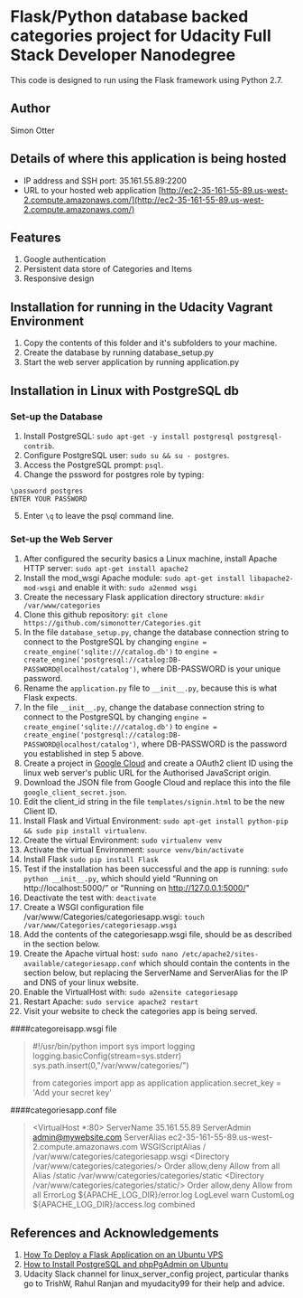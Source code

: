 # Flask/Python database backed categories project for Udacity Full Stack Developer Nanodegree

This code is designed to run using the Flask framework using Python 2.7.

## Author
Simon Otter

## Details of where this application is being hosted
* IP address and SSH port: 35.161.55.89:2200
* URL to your hosted web application [http://ec2-35-161-55-89.us-west-2.compute.amazonaws.com/](http://ec2-35-161-55-89.us-west-2.compute.amazonaws.com/)

## Features
1. Google authentication
2. Persistent data store of Categories and Items
3. Responsive design

## Installation for running in the Udacity Vagrant Environment
1. Copy the contents of this folder and it's subfolders to your machine.
2. Create the database by running database_setup.py
3. Start the web server application by running application.py


## Installation in Linux with PostgreSQL db
### Set-up the Database
1. Install PostgreSQL: ```sudo apt-get -y install postgresql postgresql-contrib```.
2. Configure PostgreSQL user: ```sudo su && su - postgres```.
3. Access the PostgreSQL prompt: ```psql```.
4. Change the pssword for postgres role by typing:
```
\password postgres
ENTER YOUR PASSWORD
```
5. Enter ```\q``` to leave the psql command line.

### Set-up the Web Server
1. After configured the security basics a Linux machine, install Apache HTTP server: ```sudo apt-get install apache2```
2. Install the mod_wsgi Apache module: ```sudo apt-get install libapache2-mod-wsgi``` and enable it with: ```sudo a2enmod wsgi```
3. Create the necessary Flask application directory structure: ```mkdir /var/www/categories```
4. Clone this github repository: ```git clone https://github.com/simonotter/Categories.git```
5. In the file ```database_setup.py```, change the database connection string to connect to the PostgreSQL by changing ```engine = create_engine('sqlite:///catalog.db')``` to ```engine = create_engine('postgresql://catalog:DB-PASSWORD@localhost/catalog')```, where DB-PASSWORD is your unique password.
6. Rename the ```application.py``` file to ```__init__.py```, because this is what Flask expects.
7. In the file ```__init__.py```, change the database connection string to connect to the PostgreSQL by changing ```engine = create_engine('sqlite:///catalog.db')``` to ```engine = create_engine('postgresql://catalog:DB-PASSWORD@localhost/catalog')```, where DB-PASSWORD is the password you established in step 5 above.
8. Create a project in [Google Cloud](https://console.cloud.google.com/apis/credentials) and create a OAuth2 client ID using the linux web server's public URL for the Authorised JavaScript origin.
9. Download the JSON file from Google Cloud and replace this into the file ```google_client_secret.json```.
10. Edit the client_id string in the file ```templates/signin.html``` to be the new Client ID.  
11. Install Flask and Virtual Environment: ```sudo apt-get install python-pip && sudo pip install virtualenv```.
12. Create the virtual Environment: ```sudo virtualenv venv```
13. Activate the virtual Environment: ```source venv/bin/activate```
14. Install Flask ```sudo pip install Flask```
15. Test if the installation has been successful and the app is running: ```sudo python __init__.py```, which should yield “Running on http://localhost:5000/” or "Running on http://127.0.0.1:5000/"
16. Deactivate the test with: ```deactivate```
17. Create a WSGI configuration file /var/www/Categories/categoriesapp.wsgi: ```touch /var/www/Categories/categoriesapp.wsgi```
18. Add the contents of the categoriesapp.wsgi file, should be as described in the section below.
19. Create the Apache virtual host: ```sudo nano /etc/apache2/sites-available/categoriesapp.conf``` which should contain the contents in the section below, but replacing the ServerName and ServerAlias for the IP and DNS of your linux website.
20. Enable the VirtualHost with: ```sudo a2ensite categoriesapp```
21. Restart Apache: ```sudo service apache2 restart```
22. Visit your website to check the categories app is being served.

####categoreisapp.wsgi file
>#!/usr/bin/python
>import sys
>import logging
>logging.basicConfig(stream=sys.stderr)
>sys.path.insert(0,"/var/www/categories/")
>
>from categories import app as application
>application.secret_key = 'Add your secret key'

####categoriesapp.conf file
><VirtualHost *:80>
>                ServerName 35.161.55.89
>                ServerAdmin admin@mywebsite.com
>                ServerAlias ec2-35-161-55-89.us-west-2.compute.amazonaws.com
>                WSGIScriptAlias / /var/www/categories/categoriesapp.wsgi
>                <Directory /var/www/categories/categories/>
>                        Order allow,deny
>                        Allow from all
>                </Directory>
>                Alias /static /var/www/categories/categories/static
>                <Directory /var/www/categories/categories/static/>
>                        Order allow,deny
>                        Allow from all
>                </Directory>
>                ErrorLog ${APACHE_LOG_DIR}/error.log
>                LogLevel warn
>                CustomLog ${APACHE_LOG_DIR}/access.log combined
></VirtualHost>

## References and Acknowledgements
1. [How To Deploy a Flask Application on an Ubuntu VPS](https://www.digitalocean.com/community/tutorials/how-to-deploy-a-flask-application-on-an-ubuntu-vps)
2. [How to Install PostgreSQL and phpPgAdmin on Ubuntu](https://www.howtoforge.com/tutorial/ubuntu-postgresql-installation/)
3. Udacity Slack channel for linux_server_config project, particular thanks go to TrishW, Rahul Ranjan and myudacity99 for their help and advice.

